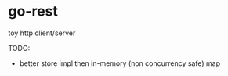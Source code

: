 # go-rest

toy http client/server


TODO: 
- better store impl then in-memory (non concurrency safe) map
